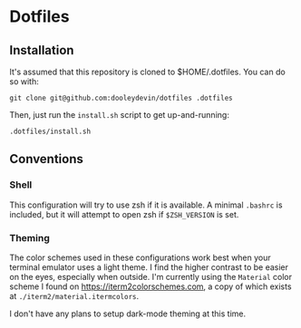 # Dotfiles
## Installation
It's assumed that this repository is cloned to $HOME/.dotfiles.
You can do so with:
```
git clone git@github.com:dooleydevin/dotfiles .dotfiles
```

Then, just run the `install.sh` script to get up-and-running:
```
.dotfiles/install.sh
```

## Conventions
### Shell
This configuration will try to use zsh if it is available.
A minimal `.bashrc` is included, but it will attempt to open
zsh if `$ZSH_VERSION` is set.

### Theming
The color schemes used in these configurations work best when
your terminal emulator uses a light theme. I find the higher contrast
to be easier on the eyes, especially when outside.
I'm currently using the `Material` color scheme I found on
<https://iterm2colorschemes.com>, a copy of which exists at
`./iterm2/material.itermcolors`.

I don't have any plans to setup dark-mode theming at this time.
